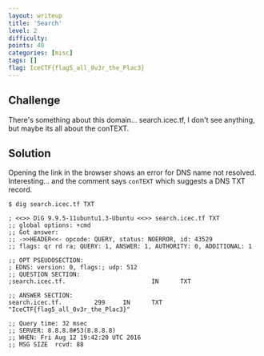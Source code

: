 ```yaml
---
layout: writeup
title: 'Search'
level: 2
difficulty:
points: 40
categories: [misc]
tags: []
flag: IceCTF{flag5_all_0v3r_the_Plac3}
---
```


## Challenge

There's something about this domain... search.icec.tf, I don't see
anything, but maybe its all about the conTEXT.

## Solution

Opening the link in the browser shows an error for DNS name not
resolved.
Interesting... and the comment says `conTEXT` which suggests a DNS TXT
record.

    $ dig search.icec.tf TXT

    ; <<>> DiG 9.9.5-11ubuntu1.3-Ubuntu <<>> search.icec.tf TXT
    ;; global options: +cmd
    ;; Got answer:
    ;; ->>HEADER<<- opcode: QUERY, status: NOERROR, id: 43529
    ;; flags: qr rd ra; QUERY: 1, ANSWER: 1, AUTHORITY: 0, ADDITIONAL: 1

    ;; OPT PSEUDOSECTION:
    ; EDNS: version: 0, flags:; udp: 512
    ;; QUESTION SECTION:
    ;search.icec.tf.                        IN      TXT

    ;; ANSWER SECTION:
    search.icec.tf.         299     IN      TXT     "IceCTF{flag5_all_0v3r_the_Plac3}"

    ;; Query time: 32 msec
    ;; SERVER: 8.8.8.8#53(8.8.8.8)
    ;; WHEN: Fri Aug 12 19:42:20 UTC 2016
    ;; MSG SIZE  rcvd: 88
